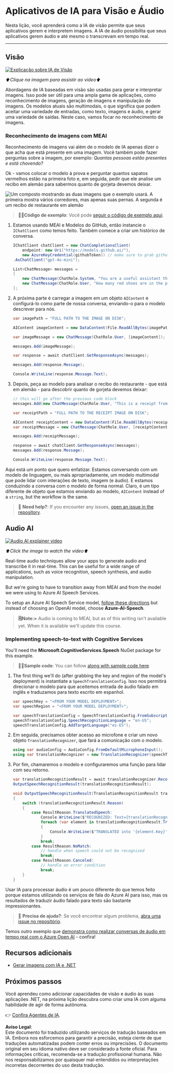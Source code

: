 # Aplicativos de IA para Visão e Áudio

Nesta lição, você aprenderá como a IA de visão permite que seus aplicativos gerem e interpretem imagens. A IA de áudio possibilita que seus aplicativos gerem áudio e até mesmo o transcrevam em tempo real.

---

## Visão

[![Explicação sobre IA de Visão](https://img.youtube.com/vi/QXbASt1KXuw/0.jpg)](https://youtu.be/QXbASt1KXuw?feature=shared)

_⬆️Clique na imagem para assistir ao vídeo⬆️_

Abordagens de IA baseadas em visão são usadas para gerar e interpretar imagens. Isso pode ser útil para uma ampla gama de aplicações, como reconhecimento de imagens, geração de imagens e manipulação de imagens. Os modelos atuais são multimodais, o que significa que podem aceitar uma variedade de entradas, como texto, imagens e áudio, e gerar uma variedade de saídas. Neste caso, vamos focar no reconhecimento de imagens.

### Reconhecimento de imagens com MEAI

Reconhecimento de imagens vai além de o modelo de IA apenas dizer o que acha que está presente em uma imagem. Você também pode fazer perguntas sobre a imagem, por exemplo: _Quantas pessoas estão presentes e está chovendo?_

Ok - vamos colocar o modelo à prova e perguntar quantos sapatos vermelhos estão na primeira foto e, em seguida, pedir que ele analise um recibo em alemão para sabermos quanto de gorjeta devemos deixar.

![Um composto mostrando as duas imagens que o exemplo usará. A primeira mostra vários corredores, mas apenas suas pernas. A segunda é um recibo de restaurante em alemão](../../../translated_images/example-visual-image.e2fc4ffa5f01b3d65bb9bd5d23eebf97513bf486b761209b28fea06b63a11f6c.pt.png)

> 🧑‍💻**Código de exemplo**: Você pode [seguir o código de exemplo aqui](../../../03-CoreGenerativeAITechniques/src/Vision-01MEAI-GitHubModels).

1. Estamos usando MEAI e Modelos do GitHub, então instancie o `IChatClient` como temos feito. Também comece a criar um histórico de conversa.

    ```csharp
    IChatClient chatClient = new ChatCompletionsClient(
        endpoint: new Uri("https://models.github.ai/"),
        new AzureKeyCredential(githubToken)) // make sure to grab githubToken from the secrets or environment
    .AsChatClient("gpt-4o-mini");

    List<ChatMessage> messages = 
    [
        new ChatMessage(ChatRole.System, "You are a useful assistant that describes images using a direct style."),
        new ChatMessage(ChatRole.User, "How many red shoes are in the photo?") // we'll start with the running photo
    ];
    ```

1. A próxima parte é carregar a imagem em um objeto `AIContent` e configurá-lo como parte de nossa conversa, enviando-o para o modelo descrever para nós.

    ```csharp
    var imagePath = "FULL PATH TO THE IMAGE ON DISK";

    AIContent imageContent = new DataContent(File.ReadAllBytes(imagePath), "image/jpeg"); // the important part here is that we're loading it in bytes. The image could come from anywhere.

    var imageMessage = new ChatMessage(ChatRole.User, [imageContent]);

    messages.Add(imageMessage);

    var response = await chatClient.GetResponseAsync(messages);

    messages.Add(response.Message);

    Console.WriteLine(response.Message.Text);
    ```

1. Depois, peça ao modelo para analisar o recibo do restaurante - que está em alemão - para descobrir quanto de gorjeta devemos deixar:

    ```csharp
    // this will go after the previous code block
    messages.Add(new ChatMessage(ChatRole.User, "This is a receipt from a lunch. I had the sausage. How much of a tip should I leave?"));

    var receiptPath = "FULL PATH TO THE RECEIPT IMAGE ON DISK";

    AIContent receiptContent = new DataContent(File.ReadAllBytes(receiptPath), "image/jpeg");
    var receiptMessage = new ChatMessage(ChatRole.User, [receiptContent]);

    messages.Add(receiptMessage);

    response = await chatClient.GetResponseAsync(messages);
    messages.Add(response.Message);

    Console.WriteLine(response.Message.Text);
    ```

Aqui está um ponto que quero enfatizar. Estamos conversando com um modelo de linguagem, ou mais apropriadamente, um modelo multimodal que pode lidar com interações de texto, imagem (e áudio). E estamos conduzindo a conversa com o modelo de forma normal. Claro, é um tipo diferente de objeto que estamos enviando ao modelo, `AIContent` instead of a `string`, but the workflow is the same.

> 🙋 **Need help?**: If you encounter any issues, [open an issue in the repository](https://github.com/microsoft/Generative-AI-for-beginners-dotnet/issues/new).

## Audio AI

[![Audio AI explainer video](https://img.youtube.com/vi/fuquPXRNqCo/0.jpg)](https://youtu.be/fuquPXRNqCo?feature=shared)

_⬆️Click the image to watch the video⬆️_

Real-time audio techniques allow your apps to generate audio and transcribe it in real-time. This can be useful for a wide range of applications, such as voice recognition, speech synthesis, and audio manipulation.

But we're going to have to transition away from MEAI and from the model we were using to Azure AI Speech Services.

To setup an Azure AI Speech Service model, [follow these directions](../02-SetupDevEnvironment/getting-started-azure-openai.md) but instead of choosing an OpenAI model, choose **Azure-AI-Speech**.

> **🗒️Note:>** Audio is coming to MEAI, but as of this writing isn't available yet. When it is available we'll update this course.

### Implementing speech-to-text with Cognitive Services

You'll need the **Microsoft.CognitiveServices.Speech** NuGet package for this example.

> 🧑‍💻**Sample code**: You can follow [along with sample code here](../../../03-CoreGenerativeAITechniques/src/Audio-01-SpeechMic).

1. The first thing we'll do (after grabbing the key and region of the model's deployment) is instantiate a `SpeechTranslationConfig`. Isso nos permitirá direcionar o modelo para que aceitemos entrada de áudio falado em inglês e traduzamos para texto escrito em espanhol.

    ```csharp
    var speechKey = "<FROM YOUR MODEL DEPLOYMENT>";
    var speechRegion = "<FROM YOUR MODEL DEPLOYMENT>";

    var speechTranslationConfig = SpeechTranslationConfig.FromSubscription(speechKey, speechRegion);
    speechTranslationConfig.SpeechRecognitionLanguage = "en-US";
    speechTranslationConfig.AddTargetLanguage("es-ES");
    ```

1. Em seguida, precisamos obter acesso ao microfone e criar um novo objeto `TranslationRecognizer`, que fará a comunicação com o modelo.

    ```csharp
    using var audioConfig = AudioConfig.FromDefaultMicrophoneInput();
    using var translationRecognizer = new TranslationRecognizer(speechTranslationConfig, audioConfig);
    ```

1. Por fim, chamaremos o modelo e configuraremos uma função para lidar com seu retorno.

    ```csharp
    var translationRecognitionResult = await translationRecognizer.RecognizeOnceAsync();
    OutputSpeechRecognitionResult(translationRecognitionResult);

    void OutputSpeechRecognitionResult(TranslationRecognitionResult translationRecognitionResult)
    {
        switch (translationRecognitionResult.Reason)
        {
            case ResultReason.TranslatedSpeech:
                Console.WriteLine($"RECOGNIZED: Text={translationRecognitionResult.Text}");
                foreach (var element in translationRecognitionResult.Translations)
                {
                    Console.WriteLine($"TRANSLATED into '{element.Key}': {element.Value}");
                }
                break;
            case ResultReason.NoMatch:
                // handle when speech could not be recognized
                break;
            case ResultReason.Canceled:
                // handle an error condition
                break;
        }
    }
    ```

Usar IA para processar áudio é um pouco diferente do que temos feito porque estamos utilizando os serviços de fala do Azure AI para isso, mas os resultados de traduzir áudio falado para texto são bastante impressionantes.

> 🙋 **Precisa de ajuda?**: Se você encontrar algum problema, [abra uma issue no repositório](https://github.com/microsoft/Generative-AI-for-beginners-dotnet/issues/new).

Temos outro exemplo que [demonstra como realizar conversas de áudio em tempo real com o Azure Open AI](../../../03-CoreGenerativeAITechniques/src/Audio-02-RealTimeAudio) - confira!


## Recursos adicionais

- [Gerar imagens com IA e .NET](https://learn.microsoft.com/dotnet/ai/quickstarts/quickstart-openai-generate-images?tabs=azd&pivots=openai)


## Próximos passos

Você aprendeu como adicionar capacidades de visão e áudio às suas aplicações .NET, na próxima lição descubra como criar uma IA com alguma habilidade de agir de forma autônoma.

👉 [Confira Agentes de IA](./04-agents.md).

**Aviso Legal**:  
Este documento foi traduzido utilizando serviços de tradução baseados em IA. Embora nos esforcemos para garantir a precisão, esteja ciente de que traduções automatizadas podem conter erros ou imprecisões. O documento original em seu idioma nativo deve ser considerado a fonte oficial. Para informações críticas, recomenda-se a tradução profissional humana. Não nos responsabilizamos por quaisquer mal-entendidos ou interpretações incorretas decorrentes do uso desta tradução.